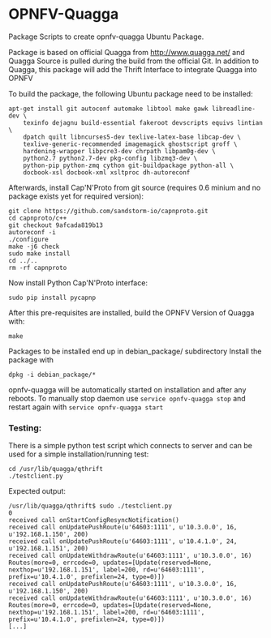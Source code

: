 OPNFV-Quagga
============

Package Scripts to create opnfv-quagga Ubuntu Package.

Package is based on official Quagga from http://www.quagga.net/
and Quagga Source is pulled during the build from the official
Git.
In addition to Quagga, this package will add the Thrift Interface
to integrate Quagga into OPNFV

To build the package, the following Ubuntu package need to be installed:

    apt-get install git autoconf automake libtool make gawk libreadline-dev \
        texinfo dejagnu build-essential fakeroot devscripts equivs lintian \
        dpatch quilt libncurses5-dev texlive-latex-base libcap-dev \
        texlive-generic-recommended imagemagick ghostscript groff \
        hardening-wrapper libpcre3-dev chrpath libpam0g-dev \
        python2.7 python2.7-dev pkg-config libzmq3-dev \
        python-pip python-zmq cython git-buildpackage python-all \
        docbook-xsl docbook-xml xsltproc dh-autoreconf

Afterwards, install Cap'N'Proto from git source (requires 0.6 minium
and no package exists yet for required version):

    git clone https://github.com/sandstorm-io/capnproto.git
    cd capnproto/c++
    git checkout 9afcada819b13
    autoreconf -i
    ./configure
    make -j6 check
    sudo make install
    cd ../..
    rm -rf capnproto

Now install Python Cap'N'Proto interface:

    sudo pip install pycapnp

After this pre-requisites are installed, build the OPNFV Version of Quagga
with:

    make

Packages to be installed end up in debian_package/ subdirectory
Install the package with

    dpkg -i debian_package/*

opnfv-quagga will be automatically started on installation and after any
reboots. To manually stop daemon use `service opnfv-quagga stop` and restart
again with `service opnfv-quagga start`

### Testing:
There is a simple python test script which connects to server and can be
used for a simple installation/running test:

    cd /usr/lib/quagga/qthrift
    ./testclient.py

Expected output:

    /usr/lib/quagga/qthrift$ sudo ./testclient.py 
    0
    received call onStartConfigResyncNotification()
    received call onUpdatePushRoute(u'64603:1111', u'10.3.0.0', 16, u'192.168.1.150', 200)
    received call onUpdatePushRoute(u'64603:1111', u'10.4.1.0', 24, u'192.168.1.151', 200)
    received call onUpdateWithdrawRoute(u'64603:1111', u'10.3.0.0', 16)
    Routes(more=0, errcode=0, updates=[Update(reserved=None, nexthop=u'192.168.1.151', label=200, rd=u'64603:1111', prefix=u'10.4.1.0', prefixlen=24, type=0)])
    received call onUpdatePushRoute(u'64603:1111', u'10.3.0.0', 16, u'192.168.1.150', 200)
    received call onUpdateWithdrawRoute(u'64603:1111', u'10.3.0.0', 16)
    Routes(more=0, errcode=0, updates=[Update(reserved=None, nexthop=u'192.168.1.151', label=200, rd=u'64603:1111', prefix=u'10.4.1.0', prefixlen=24, type=0)])
    [...]

